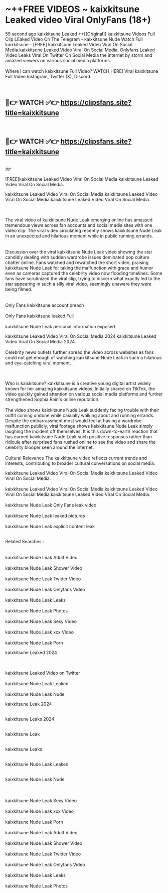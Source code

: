# ~++FREE VIDEOS ~ kaixkitsune Leaked video Viral OnlyFans (18+)<br>


59 second ago kaixkitsune Leaked ++[[Original]] kaixkitsune Videos Full Clip LEaked Video On The Telegram  - kaixkitsune Nude  Watch Full kaixkitsune - [FREE] kaixkitsune Leaked Video Viral On Social Media.kaixkitsune Leaked Video Viral On Social Media.   Onlyfans Leaked Video Leaks Viral On Twitter On Social Media the internet by storm and amazed viewers on various social media platforms. <br><br>
Where i can watch kaixkitsune Full Video? WATCH HERE! Viral kaixkitsune Full Video Instagram, Twitter (X), Discord. <br>


 <br>

##  🔴👉 WATCH ✅👉  <a href="https://clipsfans.site?title=kaixkitsune&ref=git">https://clipsfans.site?title=kaixkitsune</a> <br>
  <br>

##  🔴👉 WATCH ✅👉  <a href="https://clipsfans.site?title=kaixkitsune&ref=git">https://clipsfans.site?title=kaixkitsune</a> <br>
  <br>
  ##



[FREE]kaixkitsune Leaked Video Viral On Social Media.kaixkitsune Leaked Video Viral On Social Media. <br>

kaixkitsune Leaked Video Viral On Social Media.kaixkitsune Leaked Video Viral On Social Media.kaixkitsune Leaked Video Viral On Social Media. <br>


  <br>

  <br>
The viral video of kaixkitsune Nude Leak emerging online has amassed tremendous views across fan accounts and social media sites with one video clip. The viral video circulating recently shows kaixkitsune Nude Leak in an unexpected and hilarious moment while in public running errands.<br>
<br>


<br>
Discussion over the viral kaixkitsune Nude Leak video showing the star candidly dealing with sudden wardrobe issues dominated pop culture chatter online. Fans watched and rewatched the short video, praising kaixkitsune Nude Leak for taking the malfunction with grace and humor even as cameras captured the celebrity video now flooding timelines. Some fans have scrutinized the viral clip, trying to discern what exactly led to the star appearing in such a silly viral video, seemingly unaware they were being filmed.<br>
<br>
<br> 
Only Fans kaixkitsune account breach<br>
<br>
Only Fans kaixkitsune leaked Full <br>
<br>
kaixkitsune Nude Leak personal information exposed<br>

kaixkitsune Leaked Video Viral On Social Media 2024.kaixkitsune Leaked Video Viral On Social Media 2024. <br>
<br>
Celebrity news outlets further spread the video across websites as fans could not get enough of watching kaixkitsune Nude Leak in such a hilarious and eye-catching viral moment.<br>
<br>

<br>
Who is kaixkitsune? kaixkitsune is a creative young digital artist widely known for her amazing kaixkitsune videos. Initially shared on TikTok, the video quickly gained attention on various social media platforms and further strengthened Sophia Rain's online reputation.<br>
<br>
The video shows kaixkitsune Nude Leak suddenly facing trouble with their outfit coming undone while casually walking about and running errands. Despite the embarrassment most would feel at having a wardrobe malfunction publicly, viral footage shows kaixkitsune Nude Leak simply laughing the incident off themselves. It is this down-to-earth reaction that has earned kaixkitsune Nude Leak such positive responses rather than ridicule after surprised fans rushed online to see the video and share the celebrity blooper seen around the internet.<br>
<br>
Cultural Relevance The kaixkitsune video reflects current trends and interests, contributing to broader cultural conversations on social media.<br>

kaixkitsune Leaked Video Viral On Social Media.kaixkitsune Leaked Video Viral On Social Media.<br>
<br>
kaixkitsune Leaked Video Viral On Social Media.kaixkitsune Leaked Video Viral On Social Media.kaixkitsune Leaked Video Viral On Social Media.<br>
<br>
kaixkitsune Nude Leak Only Fans leak video<br>
<br>
kaixkitsune Nude Leak leaked pictures<br>
<br>
kaixkitsune Nude Leak explicit content leak<br>


<br>
Related Searches :<br>
<br>

<br>
kaixkitsune Nude Leak Adult Video<br>
<br>
kaixkitsune Nude Leak Shower Video<br>
<br>
kaixkitsune Nude Leak Twitter Video<br>
<br>
kaixkitsune Nude Leak Onlyfans Video<br>
<br>
kaixkitsune Nude Leak Leaks<br>
<br>
kaixkitsune Nude Leak Photos<br>

<br>
kaixkitsune Nude Leak Sexy Video<br>
<br>
kaixkitsune Nude Leak xxx Video<br>
<br>
kaixkitsune Nude Leak Porn<br>

kaixkitsune  Leaked 2024 <br> <br>
<br>

kaixkitsune Leaked Video on Twitter <br>
<br>
kaixkitsune Nude Leak Leaked<br>
<br>
kaixkitsune Nude Leak Nude<br>


kaixkitsune  Leak 2024 <br> <br>



kaixkitsune  Leaks 2024 <br> <br>



 
kaixkitsune  Leak<br> <br>



kaixkitsune  Leaks<br> <br>


kaixkitsune Nude Leak Leaked<br> <br>

kaixkitsune Nude Leak Nude<br> <br>
<br> <br>
kaixkitsune Nude Leak Sexy Video
<br> <br>
kaixkitsune Nude Leak xxx Video
<br> <br>
kaixkitsune Nude Leak Porn
<br> <br>
kaixkitsune Nude Leak Adult Video
<br> <br>
kaixkitsune Nude Leak Shower Video
<br> <br>
kaixkitsune Nude Leak Twitter Video
<br> <br>
kaixkitsune Nude Leak Onlyfans Video
<br> <br>
kaixkitsune Nude Leak Leaks
<br> <br>
kaixkitsune Nude Leak Photos






</p>




 



</p>










